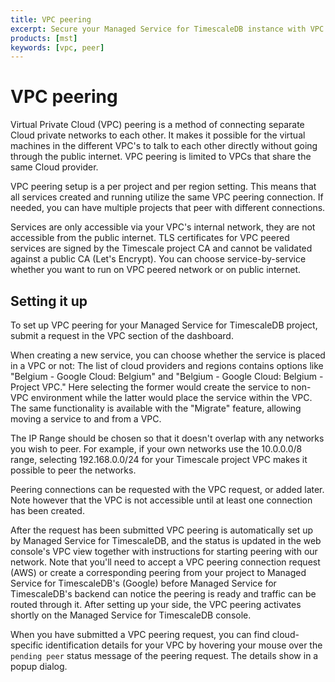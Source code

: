 ```yaml
---
title: VPC peering
excerpt: Secure your Managed Service for TimescaleDB instance with VPC peering
products: [mst]
keywords: [vpc, peer]
---
```


# VPC peering

Virtual Private Cloud (VPC) peering is a method of connecting separate
Cloud private networks to each other. It makes it possible for the
virtual machines in the different VPC's to talk to each other directly without
going through the public internet. VPC peering is limited to VPCs that share the same Cloud provider.

VPC peering setup is a per project and per region setting. This means that all
services created and running utilize the same VPC peering connection. If needed,
you can have multiple projects that peer with different connections.

<Highlight type="tip">
Services are only accessible via your VPC's internal network, they are not
accessible from the public internet. TLS certificates for VPC peered services are
signed by the Timescale project CA and cannot be validated against a public CA
(Let's Encrypt). You can choose service-by-service whether you want to run on VPC
peered network or on public internet.
</Highlight>

## Setting it up

To set up VPC peering for your Managed Service for TimescaleDB project, submit a
request in the VPC section of the dashboard.

When creating a new service, you can choose whether the service is placed
in a VPC or not: The list of cloud providers and regions contains options like
"Belgium - Google Cloud: Belgium" and "Belgium - Google Cloud: Belgium - Project
VPC." Here selecting the former would create the service to non-VPC environment
while the latter would place the service within the VPC. The same functionality
is available with the "Migrate" feature, allowing moving a service to and from a
VPC.

The IP Range should be chosen so that it doesn't overlap with any networks you
wish to peer. For example, if your own networks use the 10.0.0.0/8 range,
selecting 192.168.0.0/24 for your Timescale project VPC makes it possible to
peer the networks.

Peering connections can be requested with the VPC request, or added later. Note
however that the VPC is not accessible until at least one connection has been
created.

After the request has been submitted VPC peering is automatically set up by
Managed Service for TimescaleDB, and the status is updated in the web console's
VPC view together with instructions for starting peering with our network. Note
that you'll need to accept a VPC peering connection request (AWS) or create a
corresponding peering from your project to Managed Service for TimescaleDB's
(Google) before Managed Service for TimescaleDB's backend can notice the peering
is ready and traffic can be routed through it. After setting up your side, the
VPC peering activates shortly on the Managed Service for TimescaleDB console.

When you have submitted a VPC peering request, you can find cloud-specific
identification details for your VPC by hovering your mouse over the `pending
peer` status message of the peering request. The details show in a popup dialog.
